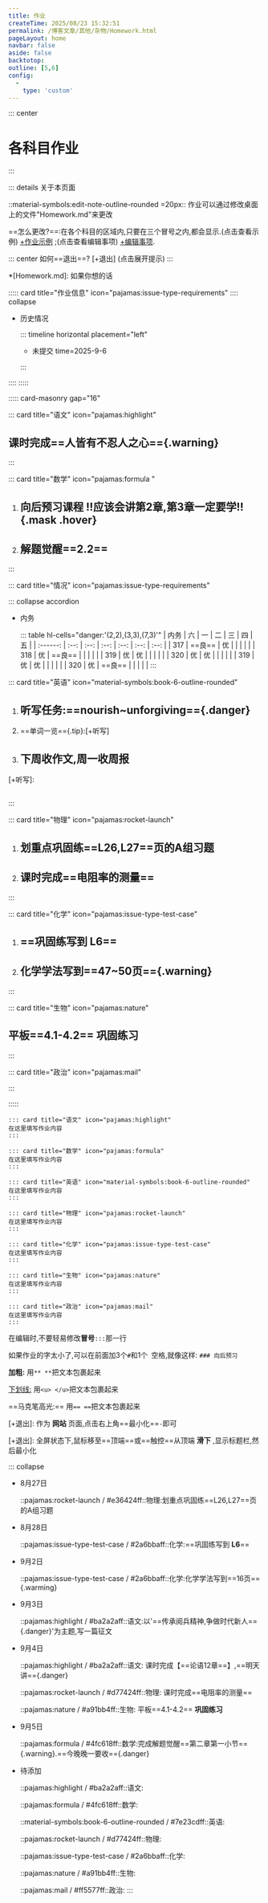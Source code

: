 ```yaml
---
title: 作业
createTime: 2025/08/23 15:32:51
permalink: /博客文章/其他/杂物/Homework.html
pageLayout: home
navbar: false
aside: false
backtotop: 
outline: [5,6]
config:
  -
    type: 'custom'
---
```


::: center
# 各科目作业
:::


::: details 关于本页面

::material-symbols:edit-note-outline-rounded =20px:: 作业可以通过修改桌面上的文件"Homework.md"来更改

==怎么更改?==:在各个科目的区域内,只要在三个冒号之内,都会显示.(点击查看示例) [+作业示例] ;(点击查看编辑事项) [+编辑事项].

::: center
如何==退出==? [+退出] (点击展开提示)
:::

*[Homework.md]: 如果你想的话



::::: card title="作业信息" icon="pajamas:issue-type-requirements"
:::: collapse

- 历史情况

  ::: timeline horizontal placement="left"

  - 未提交
    time=2025-9-6

  
  :::
    

::::
:::::



::::: card-masonry gap="16" 



::: card title="语文" icon="pajamas:highlight"
## 课时完成==人皆有不忍人之心=={.warning}
:::



::: card title="数学" icon="pajamas:formula "
1. ## 向后预习课程 !!应该会讲第2章,第3章一定要学!!{.mask .hover}
2. ## 解题觉醒==2.2==
:::



::: card title="情况" icon="pajamas:issue-type-requirements"

::: collapse accordion
- 内务

  ::: table hl-cells="danger:'(2,2),(3,3),(7,3)'"
  | 内务 |  六  |  一  |  二  |  三  |  四  |  五  |
  | :------: | :--: | :--: | :--: | :--: | :--: | :--: |
  |   317    |  ==良==  |   优   |      |      |      |      |
  |   318    |  优  |  ==良==  |      |      |      |      |
  |   319    |  优  | 优   |      |      |      |      |
  |   320    |  优  |  优  |      |      |      |      |
  |   319    |  优  |  优  |      |      |      |      |
  |   320    |  优  |   ==良== |      |      |      |      |
:::




::: card title="英语" icon="material-symbols:book-6-outline-rounded"
1. ## 听写任务:==nourish~unforgiving=={.danger}
2.  ==单词一览=={.tip}:[+听写]
3. ## 下周收作文,周一收周报

[+听写]:
  ##
:::



::: card title="物理" icon="pajamas:rocket-launch"
1. ## 划重点巩固练==L26,L27==页的A组习题

2. ## 课时完成==电阻率的测量==
:::



::: card title="化学" icon="pajamas:issue-type-test-case"
1. ## ==巩固练写到 **L6**==

2. ## 化学学法写到==47~50页=={.warning}
:::



::: card title="生物" icon="pajamas:nature"
## 平板==4.1-4.2== **巩固练习**
:::



::: card title="政治" icon="pajamas:mail"

:::



::::: 


[+作业示例]:
   以语文为例子:
   ```
   ::: card title="语文" icon="pajamas:highlight"
   在这里填写作业内容
   :::
   ```

[+作业示例]:
   以数学为例子:
   ```
   ::: card title="数学" icon="pajamas:formula"
   在这里填写作业内容
   :::
   ```

[+作业示例]:
   以英语为例子:
   ```
   ::: card title="英语" icon="material-symbols:book-6-outline-rounded"
   在这里填写作业内容
   :::
   ```

[+作业示例]:
   以物理为例子:
   ```
   ::: card title="物理" icon="pajamas:rocket-launch"
   在这里填写作业内容
   :::
   ```

[+作业示例]:
   以化学为例子:
   ```
   ::: card title="化学" icon="pajamas:issue-type-test-case"
   在这里填写作业内容
   :::
   ```

[+作业示例]:
   以生物为例子:
   ```
   ::: card title="生物" icon="pajamas:nature"
   在这里填写作业内容
   :::
   ```

[+作业示例]:
   以政治为例子:
   ```
   ::: card title="政治" icon="pajamas:mail"
   在这里填写作业内容
   :::
   ```

[+编辑事项]:
   **编辑事项**

   在编辑时,不要轻易修改**冒号**`:::`那一行

   如果作业的字太小了,可以在前面加3个`#`和1个` `空格,就像这样:
      ```
      ### 向后预习
      ```

[+编辑事项]:
   **文本格式：**

   **加粗:** 用`** **`把文本包裹起来

   <u>下划线:</u> 用`<u> </u>`把文本包裹起来

   ==马克笔高光:== 用`== ==`把文本包裹起来


[+退出]:
  作为 **网站** 页面,点击右上角==最小化==`-`即可

[+退出]:
  全屏状态下,鼠标移至==顶端==或==触控==从顶端 **滑下** ,显示标题栏,然后最小化


::: collapse
- 8月27日

  ::pajamas:rocket-launch / #e36424ff::物理:划重点巩固练==L26,L27==页的A组习题

- 8月28日

  ::pajamas:issue-type-test-case / #2a6bbaff::化学:==巩固练写到 **L6**==
  
- 9月2日

  ::pajamas:issue-type-test-case / #2a6bbaff::化学:化学学法写到==16页=={.warming}

- 9月3日

  ::pajamas:highlight / #ba2a2aff::语文:以'==传承阅兵精神,争做时代新人=={.danger}'为主题,写一篇征文

- 9月4日

  ::pajamas:highlight / #ba2a2aff::语文: 课时完成【==论语12章==】,==明天讲=={.danger}

  ::pajamas:rocket-launch / #d77424ff::物理: 课时完成==电阻率的测量==

  ::pajamas:nature / #a91bb4ff::生物: 平板==4.1-4.2== **巩固练习**

- 9月5日

  ::pajamas:formula / #4fc618ff::数学:完成解题觉醒==第二章第一小节=={.warning}.==今晚晚一要收=={.danger}

- 待添加

  ::pajamas:highlight / #ba2a2aff::语文:

  ::pajamas:formula / #4fc618ff::数学:

  ::material-symbols:book-6-outline-rounded / #7e23cdff::英语:

  ::pajamas:rocket-launch / #d77424ff::物理:

  ::pajamas:issue-type-test-case / #2a6bbaff::化学:

  ::pajamas:nature / #a91bb4ff::生物:

  ::pajamas:mail / #ff5577ff::政治:
:::

[+]:唐嘉成
[+]:杨铭
[+]:陈展辉
[+]:李湘哲
[+]:张易
[+]:熊佳颖
[+]:彭凯
[+]:肖国强
[+]:余胜宇
[+]:粟文宣
[+]:彭嘉乐
[+]:戴圣壹
[+]:段道瑜
[+]:王子轩
[+]:夏博涛
[+]:刘继登
[+]:夏松涛
[+]:杨振鸿
[+]:匡子奕
[+]:颜承炫
[+]:李宇轩
[+]:杨琳熙
[+]:肖轩奥
[+]:刘小熙
[+]:吴启航
[+]:罗秦钺
[+]:瞿芳
[+]:杨若菡
[+]:刘诗琴
[+]:张亦池
[+]:钟睿
[+]:雷兰芳
[+]:杨润夏
[+]:毛志文
[+]:唐子健
[+]:周决
[+]:唐蓝茜
[+]:龙弈江
[+]:毛雅妮
[+]:张明煊
[+]:向浩宇
[+]:陈子晴
[+]:夏嘉胜
[+]:雷靖宇
[+]:沈傲君
[+]:唐仕杰
[+]:谢知行
[+]:杨萍
[+]:肖尊慧
[+]:向毅成
[+]:王靖齐
[+]:张光锡
[+]:姚依
[+]:杨艺
[+]:谢梦倩
[+]:李诗涵